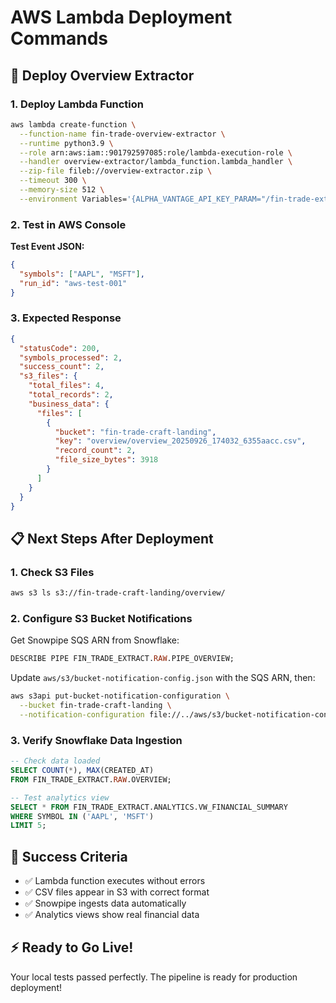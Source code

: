 # AWS Lambda Deployment Commands

## 🚀 Deploy Overview Extractor

### 1. Deploy Lambda Function
```bash
aws lambda create-function \
  --function-name fin-trade-overview-extractor \
  --runtime python3.9 \
  --role arn:aws:iam::901792597085:role/lambda-execution-role \
  --handler overview-extractor/lambda_function.lambda_handler \
  --zip-file fileb://overview-extractor.zip \
  --timeout 300 \
  --memory-size 512 \
  --environment Variables='{ALPHA_VANTAGE_API_KEY_PARAM="/fin-trade-extract/alpha-vantage-api-key"}'
```

### 2. Test in AWS Console
**Test Event JSON:**
```json
{
  "symbols": ["AAPL", "MSFT"],
  "run_id": "aws-test-001"
}
```

### 3. Expected Response
```json
{
  "statusCode": 200,
  "symbols_processed": 2,
  "success_count": 2,
  "s3_files": {
    "total_files": 4,
    "total_records": 2,
    "business_data": {
      "files": [
        {
          "bucket": "fin-trade-craft-landing",
          "key": "overview/overview_20250926_174032_6355aacc.csv",
          "record_count": 2,
          "file_size_bytes": 3918
        }
      ]
    }
  }
}
```

## 📋 Next Steps After Deployment

### 1. Check S3 Files
```bash
aws s3 ls s3://fin-trade-craft-landing/overview/
```

### 2. Configure S3 Bucket Notifications
Get Snowpipe SQS ARN from Snowflake:
```sql
DESCRIBE PIPE FIN_TRADE_EXTRACT.RAW.PIPE_OVERVIEW;
```

Update `aws/s3/bucket-notification-config.json` with the SQS ARN, then:
```bash
aws s3api put-bucket-notification-configuration \
  --bucket fin-trade-craft-landing \
  --notification-configuration file://../aws/s3/bucket-notification-config.json
```

### 3. Verify Snowflake Data Ingestion
```sql
-- Check data loaded
SELECT COUNT(*), MAX(CREATED_AT) 
FROM FIN_TRADE_EXTRACT.RAW.OVERVIEW;

-- Test analytics view
SELECT * FROM FIN_TRADE_EXTRACT.ANALYTICS.VW_FINANCIAL_SUMMARY 
WHERE SYMBOL IN ('AAPL', 'MSFT')
LIMIT 5;
```

## 🎯 Success Criteria
- ✅ Lambda function executes without errors
- ✅ CSV files appear in S3 with correct format
- ✅ Snowpipe ingests data automatically
- ✅ Analytics views show real financial data

## ⚡ Ready to Go Live!
Your local tests passed perfectly. The pipeline is ready for production deployment!